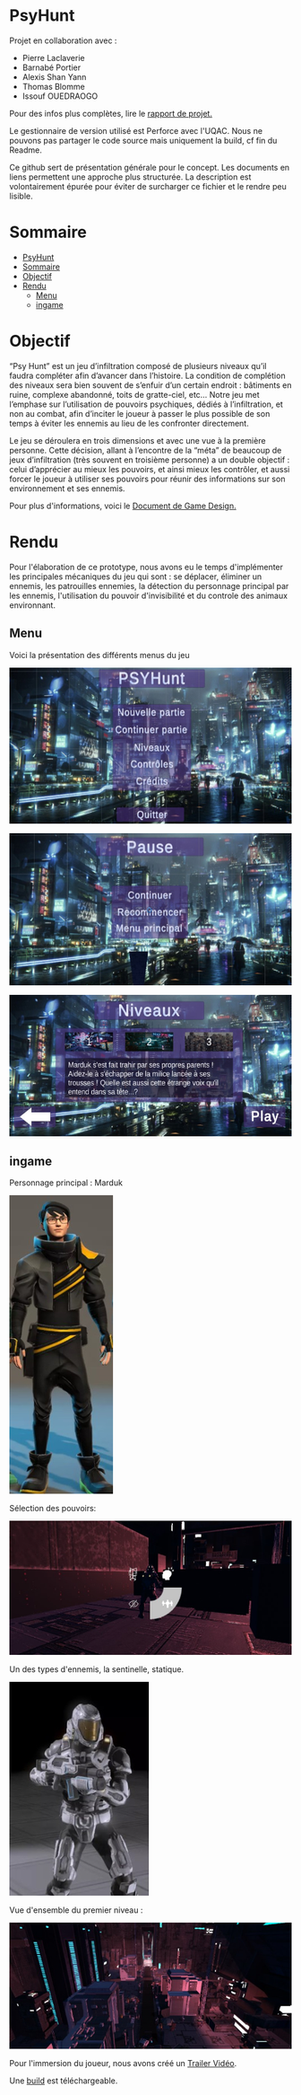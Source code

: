 # PsyHunt 

Projet en collaboration avec : 
- Pierre Laclaverie
- Barnabé Portier
- Alexis Shan Yann
- Thomas Blomme
- Issouf OUEDRAOGO 

Pour des infos plus complètes, lire le [rapport de projet.](Ress/pdf/rapport.pdf)

Le gestionnaire de version utilisé est Perforce avec l'UQAC. Nous ne pouvons pas partager le code source mais uniquement la build, cf fin du Readme. 

Ce github sert de présentation générale pour le concept. Les documents en liens permettent une approche plus structurée. La description est volontairement épurée pour éviter de surcharger ce fichier et le rendre peu lisible.

# Sommaire
- [PsyHunt](#psyhunt)
- [Sommaire](#sommaire)
- [Objectif](#objectif)
- [Rendu](#rendu)
  - [Menu](#menu)
  - [ingame](#ingame)

# Objectif 

“Psy Hunt” est un jeu d’infiltration composé de plusieurs niveaux qu’il faudra compléter afin d’avancer dans l’histoire. La condition de complétion des niveaux sera bien souvent de s’enfuir d’un certain endroit : bâtiments en ruine, complexe abandonné, toits de gratte-ciel, etc… Notre jeu met l’emphase sur l’utilisation de pouvoirs psychiques, dédiés à l’infiltration, et non au combat, afin d’inciter le joueur à passer le plus possible de son temps à éviter les ennemis au lieu de les confronter directement.

Le jeu se déroulera en trois dimensions et avec une vue à la première personne. Cette décision, allant à l’encontre de la “méta” de beaucoup de jeux d’infiltration (très souvent en troisième personne) a un double objectif : celui d’apprécier au mieux les pouvoirs, et ainsi mieux les contrôler, et aussi forcer le joueur à utiliser ses pouvoirs pour réunir des informations sur son environnement et ses ennemis. 


Pour plus d'informations, voici le [Document de Game Design.](Ress/pdf/GDD.pdf)


# Rendu 

Pour l'élaboration de ce prototype, nous avons eu le temps d'implémenter les principales mécaniques du jeu qui sont : se déplacer, éliminer un ennemis, les patrouilles ennemies, la détection du personnage principal par les ennemis, l'utilisation du pouvoir d'invisibilité et du controle des animaux environnant.

## Menu 

Voici la présentation des différents menus du jeu 

![HUD](Ress/Images/HUD.jpg)

![pauuse](Ress/Images/pause.jpg)

![niv](Ress/Images/niveaux.jpg)

## ingame
Personnage principal : Marduk

![marduk](Ress/Images/perso.jpg)

Sélection des pouvoirs: 

![selction](Ress/Images/selection-pouvoir.jpg)

Un des types d'ennemis, la sentinelle, statique.

![sentinelle](Ress/Images/sentinelle.jpg)

Vue d'ensemble du premier niveau :

![vue ensemble](Ress/Images/vue-ensemble.jpg)


Pour l'immersion du joueur, nous avons créé un [Trailer Vidéo](https://drive.google.com/file/d/1qnwtUZi7F5SaIj2yIF_ALonA2mIYjX64/view?usp=sharing).

Une [build](https://drive.google.com/file/d/1gsdGnWgqK7wP7w03K80GbLTubdxLCUdA/view?usp=sharing) est téléchargeable.

